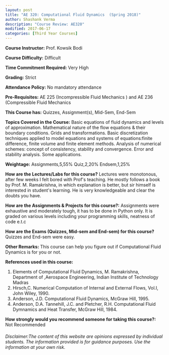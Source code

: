 ```yaml
---
layout: post
title: "AE 320: Computational Fluid Dynamics  (Spring 2018)"
author: Shashank Verma
description: "Course Review: AE320"
modified: 2017-06-17
categories: [Third Year Courses]
---
```


**Course Instructor:** Prof. Kowsik Bodi

**Course Difficulty:** Difficult

**Time Commitment Required:** Very High

**Grading:** Strict

**Attendance Policy:** No mandatory attendance

**Pre-Requisites:** AE 225 (Incompressible Fluid Mechanics ) and AE 236 (Compressible Fluid Mechanics 

**This Course has:** Quizzes, Assignment(s), Mid-Sem, End-Sem

**Topics Covered in the Course:**
Basic equations of fluid dynamics and levels of approximation. Mathematical nature of the flow equations & their boundary conditions. Grids and transformations. Basic discretization techniques applied to model equations and systems of equations:finite difference, finite volume and finite element methods. Analysis of numerical schemes: concept of consistency, stability and convergence. Error and stability analysis. Some applications.

**Weightage:**
Assignments,5,55%    Quiz,2,20%    Endsem,1,25%

**How are the Lectures/Labs for this course?**
Lectures were monotonous, after few weeks I felt bored with Prof's teaching. 
He mostly follows a book by Prof. M. Ramakrishna, in which explanation is better, but sir himself is interested in student's learning. He is very knowledgeable and clear the doubts you have. 

**How are the Assignments & Projects for this course?:**
Assignments were exhaustive and moderately tough, it has to be done in Python only. It is graded on various levels including your programming skills, neatness of code e.t.c

**How are the Exams (Quizzes, Mid-sem and End-sem) for this course?**
Quizzes and End-sem were easy.

**Other Remarks:**
This course can help you figure out if Computational Fluid Dynamics is for you or not.

**References used in this course:**
1) Elements of Computational Fluid Dynamics, M. Ramakrishna, Department of ,Aerospace Engineering, Indian Institute of Technology Madras
2) Hirsch,C. Numerical Computation of Internal and External Flows, Vol.I, John Wiley, 1990.
3) Anderson, J.D. Computational Fluid Dynamics, McGraw Hill, 1995.
4) Anderson, D.A. Tannehill, J.C. and Pletcher, R.H. Computational Fluid Dymnamics and Heat Transfer, McGraw Hill, 1984.

**How strongly would you recommend someone for taking this course?:**
Not Recommended

###### Disclaimer:The content of this website are opinions expressed by individual students. The information provided is for guidance purposes. Use the information at your own risk.